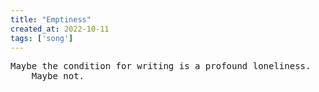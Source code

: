 ```yaml
---
title: "Emptiness"
created_at: 2022-10-11
tags: ['song']
---
```


<pre id="song">
Maybe the condition for writing is a profound loneliness.
    Maybe not.
</pre>

